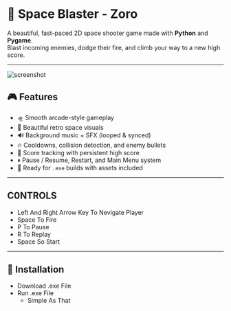 # 🚀 Space Blaster - Zoro

A beautiful, fast-paced 2D space shooter game made with **Python** and **Pygame**.  
Blast incoming enemies, dodge their fire, and climb your way to a new high score.

---

![screenshot](https://your-screenshot-url-or-gif) <!-- Optional: replace or remove -->

## 🎮 Features

- 🛸 Smooth arcade-style gameplay
- 🎨 Beautiful retro space visuals
- 🔊 Background music + SFX (looped & synced)
- 🔥 Cooldowns, collision detection, and enemy bullets
- 🧠 Score tracking with persistent high score
- ⏸ Pause / Resume, Restart, and Main Menu system
- 💾 Ready for `.exe` builds with assets included

---

## C0NTROLS 

- Left And Right Arrow Key To Nevigate Player
- Space To Fire
- P To Pause  
- R To Replay
- Space So Start

---

## 🧩 Installation

- Download .exe File 
- Run .exe File 
  * Simple As That
